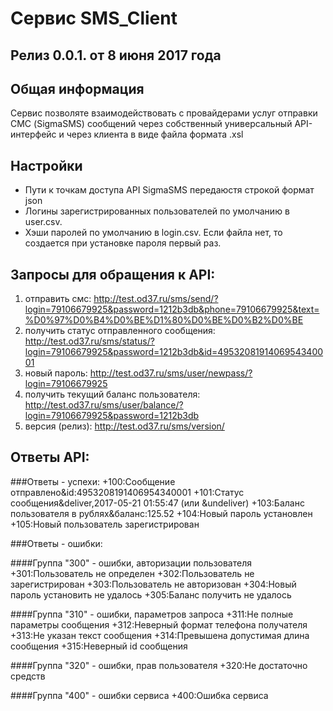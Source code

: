 # Сервис SMS_Client
## Релиз 0.0.1. от 8 июня 2017 года
## Общая информация
Сервис позволяте взаимодействовать с провайдерами услуг отправки СМС (SigmaSMS)
сообщений  через собственный универсальный API-интерфейс и через клиента в виде файла 
формата .xsl


## Настройки 
+ Пути к точкам доступа API SigmaSMS передаюстя строкой формат json
+ Логины зарегистрированных пользователей по умолчанию в user.csv.
+ Хэши паролей по умолчанию в login.csv. Если файла нет, то создается при установке пароля первый раз.

## Запросы для обращения к API:
1. отправить смс: http://test.od37.ru/sms/send/?login=79106679925&password=1212b3db&phone=79106679925&text=%D0%97%D0%B4%D0%BE%D1%80%D0%BE%D0%B2%D0%BE
2. получить статус отправленного сообщения: http://test.od37.ru/sms/status/?login=79106679925&password=1212b3db&id=4953208191406954340001
3. новый пароль: http://test.od37.ru/sms/user/newpass/?login=79106679925
4. получить текущий баланс пользователя: http://test.od37.ru/sms/user/balance/?login=79106679925&password=1212b3db
5. версия (релиз): http://test.od37.ru/sms/version/


## Ответы API:
###Ответы - успехи:
+100:Сообщение отправлено&id:4953208191406954340001
+101:Cтатус сообщения&deliver,2017-05-21 01:55:47 (или  &undeliver)
+103:Баланс пользователя в рублях&баланс:125.52
+104:Новый пароль установлен
+105:Новый пользователь зарегистрирован

###Ответы - ошибки:

####Группа "300" - ошибки, авторизации пользователя
+301:Пользователь не определен
+302:Пользователь не зарегистрирован
+303:Пользователь не авторизован
+304:Новый пароль установить не удалось
+305:Баланс получить не удалось

####Группа "310" - ошибки, параметров запроса
+311:Не полные параметры сообщения
+312:Неверный формат телефона получателя
+313:Не указан текст сообщения
+314:Превышена допустимая длина сообщения
+315:Неверный id сообщения

####Группа "320" - ошибки, прав пользователя
+320:Не достаточно средств

####Группа "400" - ошибки сервиса
+400:Ошибка сервиса
